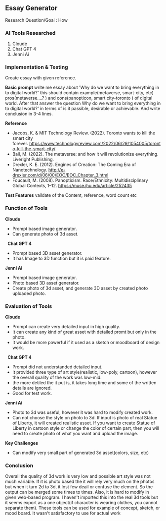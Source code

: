 ## Essay Generator

Research Question/Goal : 
How 

### AI Tools Researched
1. Cloude
2. Chat GPT 4
3. Jenni Ai

### Implementation & Testing
Create essay with given reference.

**Basic prompt**
write me essay about 'Why do we want to bring everything in to digital world?'
this should contain example(metaverse, smart-city, etc) pros(metaverse….? ) and cons(panopticon, smart city-toronto ) of digital world.
After that answer the question Why do we want to bring everything in to digital world?' in terms of is it passible, desirable or achievable.
And write conclusion in 3-4 lines.

**Reference**
- Jacobs, K. & MIT Technology Review. (2022). Toronto wants to kill the smart city forever. https://www.technologyreview.com/2022/06/29/1054005/toronto-kill-the-smart-city/
- Ball, M. (2022). The metaverse: and how it will revolutionize everything. Liveright Publishing.
- Drexler, K. E. (2012). Engines of Creation: The Coming Era of Nanotechnology. http://e-drexler.com/d/06/00/EOC/EOC_Chapter_3.html
- Foucault, M. (2008). Panopticism. Race/Ethnicity: Multidisciplinary Global Contexts, 1–12. https://muse.jhu.edu/article/252435

**Test Features**
vaildate of the Content, reference, word count etc


### Function of Tools
**Cloude**
- Prompt based image generator. 
- Can generate photo of 3d asset.

 
**Chat GPT 4**
- Prompt based 3D asset generator.
- It has Image to 3D function but it is paid feature.


**Jenni Ai**
- Prompt based image generator. 
- Photo based 3D asset generator.
- Create photo of 3d asset, and generate 3D asset by created photo uploaded photo.

### Evaluation of Tools
**Cloude**
- Prompt can create very detailed input in high quality.
- It can create any kind of great asset with detailed promt but only in the photo.
- It would be more powerful if it used as a sketch or moodboard of design work.

 
**Chat GPT 4**
- Prompt did not understanded detailed input. 
- It provided three type of art style(realistic, low-poly, cartoon), however the overall quality of the work was low-mid.
- the more detiled the it put is, it takes long time and some of the written details are ignored.
- Good for test work.

**Jenni Ai**
- Photo to 3d was useful, however it was hard to modify created work.
- Can not choose the style on photo to 3d. If input is photo of real Statue of Liberty, it will created realistic asset. If you want to create Statue of Liberty in cartoon style or change the color of certain part, then you will need to create photo of what you want and upload the  image.


**Key Challenges**
- Can modify very small part of generated 3d asset(colors, size, etc)


### Conclusion
Overall the quality of 3d work is very low and possible art style was not much variable. If it is photo based the it will rely very much on the photos but when it turn 2d to 3d, it lost few deail or confuse the element. So the output can be merged some times to times. Also, it is hard to modify in given web-based program. I haven't imported this into the real 3d tools but it seems export as a one object(if character is wearing clothes, you cannot separate them). These tools can be used for example of concept, sketch, or mood board. It wasn't satisfactory to use for actual work
